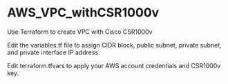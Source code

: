 # AWS_VPC_withCSR1000v
Use Terraform to create VPC with Cisco CSR1000v

Edit the variables.tf file to assign CIDR block, public subnet, private subnet, and private interface IP address.

Edit terraform.tfvars to apply your AWS account credentials and CSR1000v key. 
